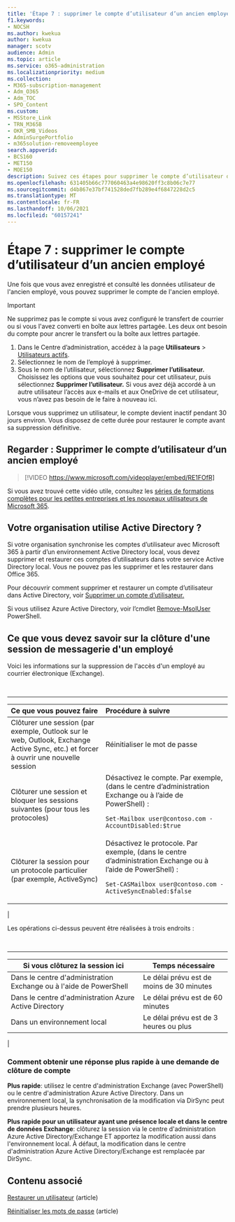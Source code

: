 ```yaml
---
title: 'Étape 7 : supprimer le compte d’utilisateur d’un ancien employé'
f1.keywords:
- NOCSH
ms.author: kwekua
author: kwekua
manager: scotv
audience: Admin
ms.topic: article
ms.service: o365-administration
ms.localizationpriority: medium
ms.collection:
- M365-subscription-management
- Adm_O365
- Adm_TOC
- SPO_Content
ms.custom:
- MSStore_Link
- TRN_M365B
- OKR_SMB_Videos
- AdminSurgePortfolio
- m365solution-removeemployee
search.appverid:
- BCS160
- MET150
- MOE150
description: Suivez ces étapes pour supprimer le compte d’utilisateur d’un ancien employé.
ms.openlocfilehash: 631405b66c777060463a4e98620ff3c8b06c7e77
ms.sourcegitcommit: d4b867e37bf741528ded7fb289e4f6847228d2c5
ms.translationtype: MT
ms.contentlocale: fr-FR
ms.lasthandoff: 10/06/2021
ms.locfileid: "60157241"
---
```

# <a name="step-7---delete-a-former-employees-user-account"></a>Étape 7 : supprimer le compte d’utilisateur d’un ancien employé

Une fois que vous avez enregistré et consulté les données utilisateur de l'ancien employé, vous pouvez supprimer le compte de l'ancien employé.

> [!IMPORTANT]
> Ne supprimez pas le compte si vous avez configuré le transfert de courrier ou si vous l'avez converti en boîte aux lettres partagée. Les deux ont besoin du compte pour ancrer le transfert ou la boîte aux lettres partagée.

1. Dans le Centre d’administration, accédez à la page **Utilisateurs** \> <a href="https://go.microsoft.com/fwlink/p/?linkid=834822" target="_blank">Utilisateurs actifs</a>.
2. Sélectionnez le nom de l’employé à supprimer.
3. Sous le nom de l’utilisateur, sélectionnez **Supprimer l’utilisateur.** Choisissez les options que vous souhaitez pour cet utilisateur, puis sélectionnez **Supprimer l’utilisateur.** Si vous avez déjà accordé à un autre utilisateur l’accès aux e-mails et aux OneDrive de cet utilisateur, vous n’avez pas besoin de le faire à nouveau ici.

Lorsque vous supprimez un utilisateur, le compte devient inactif pendant 30 jours environ. Vous disposez de cette durée pour restaurer le compte avant sa suppression définitive.

## <a name="watch-delete-a-former-employees-user-account"></a>Regarder : Supprimer le compte d’utilisateur d’un ancien employé

> [!VIDEO https://www.microsoft.com/videoplayer/embed/RE1FOfR]

Si vous avez trouvé cette vidéo utile, consultez les [séries de formations complètes pour les petites entreprises et les nouveaux utilisateurs de Microsoft 365](../../business-video/index.yml).

## <a name="does-your-organization-use-active-directory"></a>Votre organisation utilise Active Directory ?

Si votre organisation synchronise les comptes d’utilisateur avec Microsoft 365 à partir d’un environnement Active Directory local, vous devez supprimer et restaurer ces comptes d’utilisateurs dans votre service Active Directory local. Vous ne pouvez pas les supprimer et les restaurer dans Office 365.

Pour découvrir comment supprimer et restaurer un compte d’utilisateur dans Active Directory, voir [Supprimer un compte d’utilisateur.](/previous-versions/windows/it-pro/windows-server-2008-R2-and-2008/cc753730(v=ws.11))
  
Si vous utilisez Azure Active Directory, voir l’cmdlet [Remove-MsolUser](/powershell/module/msonline/remove-msoluser) PowerShell.
  
## <a name="what-you-need-to-know-about-terminating-an-employees-email-session"></a>Ce que vous devez savoir sur la clôture d'une session de messagerie d'un employé

Voici les informations sur la suppression de l'accès d'un employé au courrier électronique (Exchange).

<br>

****

|Ce que vous pouvez faire|Procédure à suivre|
|:-----|:-----|
|Clôturer une session (par exemple, Outlook sur le web, Outlook, Exchange Active Sync, etc.) et forcer à ouvrir une nouvelle session|Réinitialiser le mot de passe|
|Clôturer une session et bloquer les sessions suivantes (pour tous les protocoles)|Désactivez le compte. Par exemple, (dans le centre d’administration Exchange ou à l’aide de PowerShell) : <p>  `Set-Mailbox user@contoso.com -AccountDisabled:$true`|
|Clôturer la session pour un protocole particulier (par exemple, ActiveSync)|Désactivez le protocole. Par exemple, (dans le centre d’administration Exchange ou à l’aide de PowerShell) : <p>  `Set-CASMailbox user@contoso.com -ActiveSyncEnabled:$false`|
|

Les opérations ci-dessus peuvent être réalisées à trois endroits :
  
<br>

****

|Si vous clôturez la session ici|Temps nécessaire|
|---|---|
|Dans le centre d'administration Exchange ou à l'aide de PowerShell|Le délai prévu est de moins de 30 minutes|
|Dans le centre d'administration Azure Active Directory|Le délai prévu est de 60 minutes|
|Dans un environnement local|Le délai prévu est de 3 heures ou plus|
|

### <a name="how-to-get-fastest-response-for-account-termination"></a>Comment obtenir une réponse plus rapide à une demande de clôture de compte

**Plus rapide**: utilisez le centre d'administration Exchange (avec PowerShell) ou le centre d'administration Azure Active Directory. Dans un environnement local, la synchronisation de la modification via DirSync peut prendre plusieurs heures.
  
**Plus rapide pour un utilisateur ayant une présence locale et dans le centre de données Exchange**: clôturez la session via le centre d'administration Azure Active Directory/Exchange ET apportez la modification aussi dans l'environnement local. À défaut, la modification dans le centre d'administration Azure Active Directory/Exchange est remplacée par DirSync.
  
## <a name="related-content"></a>Contenu associé

[Restaurer un utilisateur](restore-user.md) (article)

[Réinitialiser les mots de passe](reset-passwords.md) (article)
